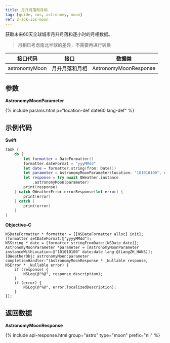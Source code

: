 ```yaml
---
title: 月升月落和月相
tag: [guide, ios, astronomy, moon]
ref: 2-sdk-ios-moon
---
```


获取未来60天全球城市月升月落和逐小时的月相数据。

> 月相已考虑南北半球的差异，不需要再进行转换

| 接口代码            | 接口           | 数据类        |
| --------------------------- | -------------- | ------------- |
| astronomyMoon | 月升月落和月相 | AstronomyMoonResponse |

## 参数

**AstronomyMoonParameter**

{% include params.html p="location-def date60 lang-def" %}

## 示例代码

**Swift**

```swift
Task {
    do {
        let formatter = DateFormatter()
        formatter.dateFormat = "yyyMMdd"
        let date = formatter.string(from: Date())
        let parameter = AstronomyMoonParameter(location: "101010100", date: date)
        let response = try await QWeather.instance
            .astronomyMoon(parameter)
        print(response)
    } catch QWeatherError.errorResponse(let error) {
        print(error)
    } catch {
        print(error)
    }
}
```

**Objective-C**

```objc
NSDateFormatter * formatter = [[NSDateFormatter alloc] init];
[formatter setDateFormat:@"yyyyMMdd"];
NSString * date = [formatter stringFromDate:[NSDate date]];
AstronomyMoonParameter *parameter = [AstronomyMoonParameter instanceWithLocation:@"101010100" date:date lang:@(LangZH_HANS)];
[QWeatherObjc astronomyMoon:parameter completionHandler:^(AstronomyMoonResponse * _Nullable response, NSError * _Nullable error) {
    if (response) {
        NSLog(@"%@", response.description);
    }
    if (error) {
        NSLog(@"%@", error.localizedDescription);
    }
}];
```

## 返回数据

**AstronomyMoonResponse**

{% include api-response.html group="astro" type="moon" prefix="nil" %}
